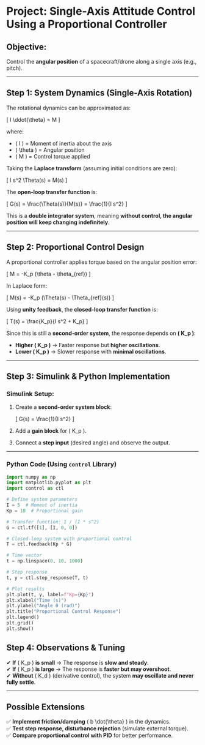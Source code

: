 # **Project: Single-Axis Attitude Control Using a Proportional Controller**

## **Objective:**  
Control the **angular position** of a spacecraft/drone along a single axis (e.g., pitch).  

---

## **Step 1: System Dynamics (Single-Axis Rotation)**  
The rotational dynamics can be approximated as:

\[
I \ddot{\theta} = M
\]

where:  
- \( I \) = Moment of inertia about the axis  
- \( \theta \) = Angular position  
- \( M \) = Control torque applied  

Taking the **Laplace transform** (assuming initial conditions are zero):  

\[
I s^2 \Theta(s) = M(s)
\]

The **open-loop transfer function** is:

\[
G(s) = \frac{\Theta(s)}{M(s)} = \frac{1}{I s^2}
\]

This is a **double integrator system**, meaning **without control, the angular position will keep changing indefinitely**.  

---

## **Step 2: Proportional Control Design**  
A proportional controller applies torque based on the angular position error:

\[
M = -K_p (\theta - \theta_{ref})
\]

In Laplace form:

\[
M(s) = -K_p (\Theta(s) - \Theta_{ref}(s))
\]

Using **unity feedback**, the **closed-loop transfer function** is:

\[
T(s) = \frac{K_p}{I s^2 + K_p}
\]

Since this is still a **second-order system**, the response depends on **\( K_p \)**:  
- **Higher \( K_p \)** → Faster response but **higher oscillations**.  
- **Lower \( K_p \)** → Slower response with **minimal oscillations**.  

---

## **Step 3: Simulink & Python Implementation**  

### **Simulink Setup:**  
1. Create a **second-order system block**:  

   \[
   G(s) = \frac{1}{I s^2}
   \]

2. Add a **gain block** for \( K_p \).  
3. Connect a **step input** (desired angle) and observe the output.  

---

### **Python Code (Using `control` Library)**  

```python
import numpy as np
import matplotlib.pyplot as plt
import control as ctl

# Define system parameters
I = 5  # Moment of inertia
Kp = 10  # Proportional gain

# Transfer function: 1 / (I * s^2)
G = ctl.tf([1], [I, 0, 0])

# Closed-loop system with proportional control
T = ctl.feedback(Kp * G)

# Time vector
t = np.linspace(0, 10, 1000)

# Step response
t, y = ctl.step_response(T, t)

# Plot results
plt.plot(t, y, label=f"Kp={Kp}")
plt.xlabel("Time (s)")
plt.ylabel("Angle θ (rad)")
plt.title("Proportional Control Response")
plt.legend()
plt.grid()
plt.show()
```

## Step 4: Observations & Tuning
✔ **If** \( K_p \) **is small** → The response is **slow and steady**.  
✔ **If** \( K_p \) **is large** → The response is **faster but may overshoot**.  
✔ **Without** \( K_d \) (derivative control), the system **may oscillate and never fully settle**.  

---

## Possible Extensions
✅ **Implement friction/damping** \( b \dot{\theta} \) in the dynamics.  
✅ **Test step response, disturbance rejection** (simulate external torque).  
✅ **Compare proportional control with PID** for better performance.  


<script type="text/javascript" async
  src="https://cdnjs.cloudflare.com/ajax/libs/mathjax/2.7.7/MathJax.js?config=TeX-MML-AM_CHTML">
</script>
